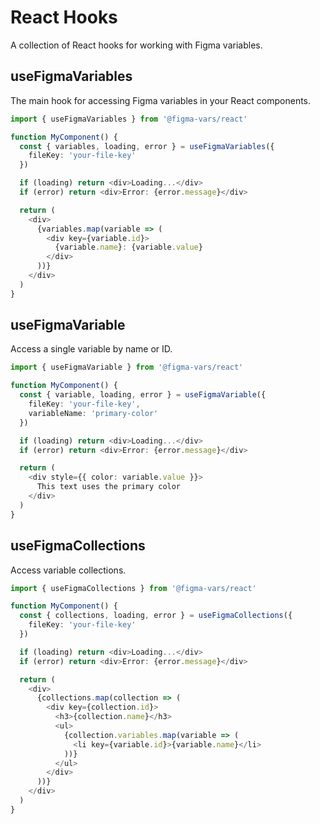 # React Hooks

A collection of React hooks for working with Figma variables.

## useFigmaVariables

The main hook for accessing Figma variables in your React components.

```typescript
import { useFigmaVariables } from '@figma-vars/react'

function MyComponent() {
  const { variables, loading, error } = useFigmaVariables({
    fileKey: 'your-file-key'
  })

  if (loading) return <div>Loading...</div>
  if (error) return <div>Error: {error.message}</div>

  return (
    <div>
      {variables.map(variable => (
        <div key={variable.id}>
          {variable.name}: {variable.value}
        </div>
      ))}
    </div>
  )
}
```

## useFigmaVariable

Access a single variable by name or ID.

```typescript
import { useFigmaVariable } from '@figma-vars/react'

function MyComponent() {
  const { variable, loading, error } = useFigmaVariable({
    fileKey: 'your-file-key',
    variableName: 'primary-color'
  })

  if (loading) return <div>Loading...</div>
  if (error) return <div>Error: {error.message}</div>

  return (
    <div style={{ color: variable.value }}>
      This text uses the primary color
    </div>
  )
}
```

## useFigmaCollections

Access variable collections.

```typescript
import { useFigmaCollections } from '@figma-vars/react'

function MyComponent() {
  const { collections, loading, error } = useFigmaCollections({
    fileKey: 'your-file-key'
  })

  if (loading) return <div>Loading...</div>
  if (error) return <div>Error: {error.message}</div>

  return (
    <div>
      {collections.map(collection => (
        <div key={collection.id}>
          <h3>{collection.name}</h3>
          <ul>
            {collection.variables.map(variable => (
              <li key={variable.id}>{variable.name}</li>
            ))}
          </ul>
        </div>
      ))}
    </div>
  )
}
```
